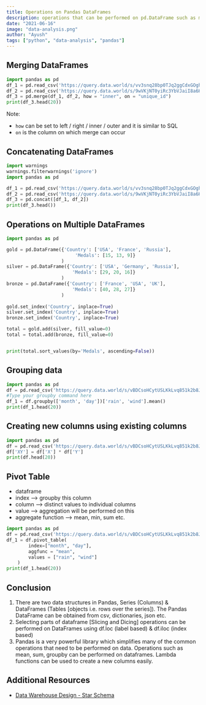 ```yaml
---
title: Operations on Pandas DataFrames
description: operations that can be performed on pd.DataFrame such as merge, concat, groupby
date: "2021-06-16"
image: "data-analysis.png"
author: "Ayush"
tags: ["python", "data-analysis", "pandas"]
---
```


## Merging DataFrames
```py heading="Merge dataframes using pd.merge"
import pandas as pd
df_1 = pd.read_csv('https://query.data.world/s/vv3snq28bp0TJq2ggCdxGOghEQKPZo')
df_2 = pd.read_csv('https://query.data.world/s/9wVKjNT0yiRc3YbVJaiI8a6HGl2d74')
df_3 = pd.merge(df_1, df_2, how = "inner", on = "unique_id")
print(df_3.head(20))
```
Note: 
- `how` can be set to left / right / inner / outer and it is similar to SQL
- `on` is the column on which merge can occur

## Concatenating DataFrames
```py heading="Concatenating dataframes using pd.concat"
import warnings
warnings.filterwarnings('ignore')
import pandas as pd

df_1 = pd.read_csv('https://query.data.world/s/vv3snq28bp0TJq2ggCdxGOghEQKPZo')
df_2 = pd.read_csv('https://query.data.world/s/9wVKjNT0yiRc3YbVJaiI8a6HGl2d74')
df_3 = pd.concat([df_1, df_2])
print(df_3.head())
```

## Operations on Multiple DataFrames
```py heading="Order countries by total medals"
import pandas as pd

gold = pd.DataFrame({'Country': ['USA', 'France', 'Russia'],
                         'Medals': [15, 13, 9]}
                    )
silver = pd.DataFrame({'Country': ['USA', 'Germany', 'Russia'],
                        'Medals': [29, 20, 16]}
                    )
bronze = pd.DataFrame({'Country': ['France', 'USA', 'UK'],
                        'Medals': [40, 28, 27]}
                    )
                    
gold.set_index('Country', inplace=True)
silver.set_index('Country', inplace=True)
bronze.set_index('Country', inplace=True)

total = gold.add(silver, fill_value=0)
total = total.add(bronze, fill_value=0)


print(total.sort_values(by='Medals', ascending=False))
```

## Grouping data
```py heading="Use groupby method on Pandas DataFrame"
import pandas as pd
df = pd.read_csv('https://query.data.world/s/vBDCsoHCytUSLKkLvq851k2b8JOCkF')
#Type your groupby command here
df_1 = df.groupby(['month', 'day'])['rain', 'wind'].mean()
print(df_1.head(20))
```

## Creating new columns using existing columns
```py heading="Create new Series (column) using existing ones"
import pandas as pd
df = pd.read_csv('https://query.data.world/s/vBDCsoHCytUSLKkLvq851k2b8JOCkF')
df['XY'] = df['X'] * df['Y']
print(df.head(20))
```

## Pivot Table
- dataframe
- index --> groupby this column
- column --> distinct values to individual columns
- value --> aggregation will be performed on this
- aggregate function --> mean, min, sum etc.

```py heading="Use Pivot table to groupby and calculate mean"
import pandas as pd
df = pd.read_csv('https://query.data.world/s/vBDCsoHCytUSLKkLvq851k2b8JOCkF')
df_1 = df.pivot_table(
        index=["month", "day"],
        aggfunc = "mean",
        values = ["rain", "wind"]
    )
print(df_1.head(20))
```

## Conclusion
1. There are two data structures in Pandas, Series (Columns) & DataFrames (Tables [objects i.e. rows over the series]). The Pandas DataFrame can be obtained from csv,  dictionaries, json etc.
1. Selecting parts of dataframe [Slicing and Dicing] operations can be performed on DataFrames using df.loc (label based) & df.iloc (index based)
1. Pandas is a very powerful library which simplifies many of the common operations that need to be performed on data. Operations such as mean, sum, groupby can be performed on dataframes.  Lambda functions can be used to create a new columns easily.

## Additional Resources
- [Data Warehouse Design - Star Schema](https://www.geeksforgeeks.org/star-schema-in-data-warehouse-modeling/)
